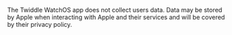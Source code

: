 The Twiddle WatchOS app does not collect users data.
Data may be stored by Apple when interacting with Apple and their services and will be covered by their privacy policy. 
